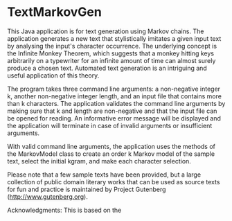 # TextMarkovGen
This Java application is for text generation using Markov chains. The application generates a new text that stylistically imitates a given input text by analysing the input's character occurrence. The underlying concept is the Infinite Monkey Theorem, which suggests that a monkey hitting keys arbitrarily on a typewriter for an infinite amount of time can almost surely produce a chosen text. Automated text generation is an intriguing and useful application of this theory.

The program takes three command line arguments: a non-negative integer k, another non-negative integer length, and an input file that contains more than k characters. The application validates the command line arguments by making sure that k and length are non-negative and that the input file can be opened for reading. An informative error message will be displayed and the application will terminate in case of invalid arguments or insufficient arguments.

With valid command line arguments, the application uses the methods of the MarkovModel class to create an order k Markov model of the sample text, select the initial kgram, and make each character selection.

Please note that a few sample texts have been provided, but a large collection of public domain literary works that can be used as source texts for fun and practice is maintained by Project Gutenberg (http://www.gutenberg.org).

Acknowledgments: This is based on the 